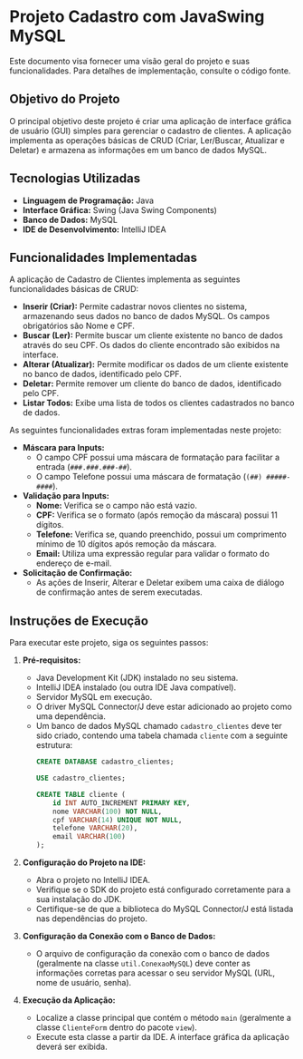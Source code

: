 # Projeto Cadastro com JavaSwing MySQL

Este documento visa fornecer uma visão geral do projeto e suas funcionalidades. Para detalhes de implementação, consulte o código fonte.

## Objetivo do Projeto

O principal objetivo deste projeto é criar uma aplicação de interface gráfica de usuário (GUI) simples para gerenciar o cadastro de clientes. A aplicação implementa as operações básicas de CRUD (Criar, Ler/Buscar, Atualizar e Deletar) e armazena as informações em um banco de dados MySQL.

## Tecnologias Utilizadas

* **Linguagem de Programação:** Java
* **Interface Gráfica:** Swing (Java Swing Components)
* **Banco de Dados:** MySQL
* **IDE de Desenvolvimento:** IntelliJ IDEA 

## Funcionalidades Implementadas

A aplicação de Cadastro de Clientes implementa as seguintes funcionalidades básicas de CRUD:

* **Inserir (Criar):** Permite cadastrar novos clientes no sistema, armazenando seus dados no banco de dados MySQL. Os campos obrigatórios são Nome e CPF.
* **Buscar (Ler):** Permite buscar um cliente existente no banco de dados através do seu CPF. Os dados do cliente encontrado são exibidos na interface.
* **Alterar (Atualizar):** Permite modificar os dados de um cliente existente no banco de dados, identificado pelo CPF.
* **Deletar:** Permite remover um cliente do banco de dados, identificado pelo CPF.
* **Listar Todos:** Exibe uma lista de todos os clientes cadastrados no banco de dados.

As seguintes funcionalidades extras foram implementadas neste projeto:

* **Máscara para Inputs:**
    * O campo CPF possui uma máscara de formatação para facilitar a entrada (`###.###.###-##`).
    * O campo Telefone possui uma máscara de formatação (`(##) #####-####`).
* **Validação para Inputs:**
    * **Nome:** Verifica se o campo não está vazio.
    * **CPF:** Verifica se o formato (após remoção da máscara) possui 11 dígitos.
    * **Telefone:** Verifica se, quando preenchido, possui um comprimento mínimo de 10 dígitos após remoção da máscara.
    * **Email:** Utiliza uma expressão regular para validar o formato do endereço de e-mail.
* **Solicitação de Confirmação:**
    * As ações de Inserir, Alterar e Deletar exibem uma caixa de diálogo de confirmação antes de serem executadas.


## Instruções de Execução

Para executar este projeto, siga os seguintes passos:

1.  **Pré-requisitos:**
    * Java Development Kit (JDK) instalado no seu sistema.
    * IntelliJ IDEA instalado (ou outra IDE Java compatível).
    * Servidor MySQL em execução.
    * O driver MySQL Connector/J deve estar adicionado ao projeto como uma dependência.
    * Um banco de dados MySQL chamado `cadastro_clientes` deve ter sido criado, contendo uma tabela chamada `cliente` com a seguinte estrutura:
        ```sql
      CREATE DATABASE cadastro_clientes;

       USE cadastro_clientes;

        CREATE TABLE cliente (
            id INT AUTO_INCREMENT PRIMARY KEY,
            nome VARCHAR(100) NOT NULL,
            cpf VARCHAR(14) UNIQUE NOT NULL,
            telefone VARCHAR(20),
            email VARCHAR(100)
        );
        ```

2.  **Configuração do Projeto na IDE:**
    * Abra o projeto no IntelliJ IDEA.
    * Verifique se o SDK do projeto está configurado corretamente para a sua instalação do JDK.
    * Certifique-se de que a biblioteca do MySQL Connector/J está listada nas dependências do projeto.

3.  **Configuração da Conexão com o Banco de Dados:**
    * O arquivo de configuração da conexão com o banco de dados (geralmente na classe `util.ConexaoMySQL`) deve conter as informações corretas para acessar o seu servidor MySQL (URL, nome de usuário, senha).

4.  **Execução da Aplicação:**
    * Localize a classe principal que contém o método `main` (geralmente a classe `ClienteForm` dentro do pacote `view`).
    * Execute esta classe a partir da IDE. A interface gráfica da aplicação deverá ser exibida.


